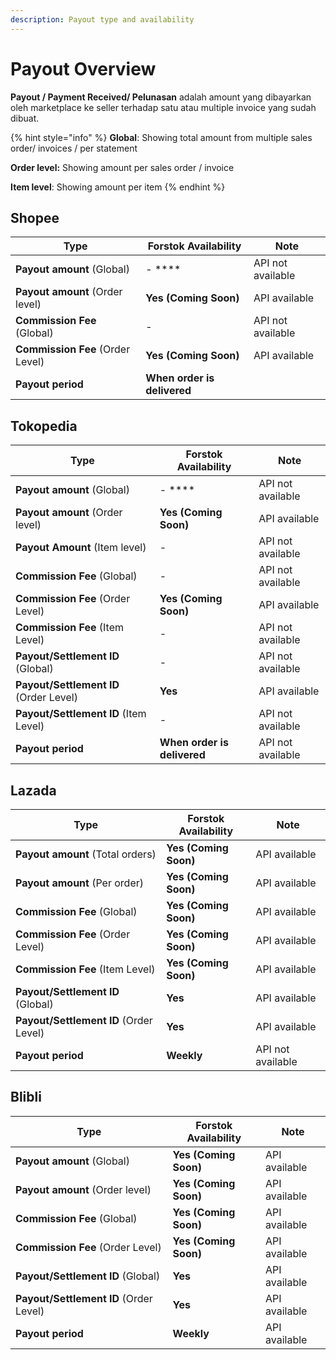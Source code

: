 ```yaml
---
description: Payout type and availability
---
```


# Payout Overview

**Payout / Payment Received/ Pelunasan** adalah amount yang dibayarkan oleh marketplace ke seller terhadap satu atau multiple invoice yang sudah dibuat.   &#x20;

{% hint style="info" %}
**Global**:  Showing total amount from multiple sales order/ invoices / per statement

**Order level:** Showing amount per sales order / invoice

**Item level**: Showing amount per item&#x20;
{% endhint %}

## Shopee

| Type                             | Forstok Availability        | Note              |
| -------------------------------- | --------------------------- | ----------------- |
| **Payout amount** (Global)       | - ****                      | API not available |
| **Payout amount** (Order level)  | **Yes (Coming Soon)**       | API available     |
| **Commission Fee** (Global)      | -                           | API not available |
| **Commission Fee** (Order Level) | **Yes (Coming Soon)**       | API available     |
| **Payout period**                | **When order is delivered** |                   |

## Tokopedia

| Type                                   | Forstok Availability        | Note              |
| -------------------------------------- | --------------------------- | ----------------- |
| **Payout amount** (Global)             | - ****                      | API not available |
| **Payout amount** (Order level)        | **Yes (Coming Soon)**       | API available     |
| **Payout Amount** (Item level)         | -                           | API not available |
| **Commission Fee** (Global)            | -                           | API not available |
| **Commission Fee** (Order Level)       | **Yes (Coming Soon)**       | API available     |
| **Commission Fee** (Item Level)        | -                           | API not available |
| **Payout/Settlement ID** (Global)      | -                           | API not available |
| **Payout/Settlement ID** (Order Level) | **Yes**                     | API available     |
| **Payout/Settlement ID** (Item Level)  | -                           | API not available |
| **Payout period**                      | **When order is delivered** | API not available |

## Lazada

| Type                                   | Forstok Availability   | Note              |
| -------------------------------------- | ---------------------- | ----------------- |
| **Payout amount** (Total orders)       | **Yes (Coming Soon)**  | API available     |
| **Payout amount** (Per order)          | **Yes (Coming Soon)**  | API available     |
| **Commission Fee** (Global)            | **Yes (Coming Soon)**  | API available     |
| **Commission Fee** (Order Level)       | **Yes (Coming Soon)**  | API available     |
| **Commission Fee** (Item Level)        | **Yes (Coming Soon)**  | API available     |
| **Payout/Settlement ID** (Global)      | **Yes**                | API available     |
| **Payout/Settlement ID** (Order Level) | **Yes**                | API available     |
| **Payout period**                      | **Weekly**             | API not available |

## Blibli

| Type                                   | Forstok Availability    | Note          |
| -------------------------------------- | ----------------------- | ------------- |
| **Payout amount** (Global)             | **Yes (Coming Soon)**   | API available |
| **Payout amount** (Order level)        | **Yes (Coming Soon)**   | API available |
| **Commission Fee** (Global)            | **Yes (Coming Soon)**   | API available |
| **Commission Fee** (Order Level)       | **Yes (Coming Soon)**   | API available |
| **Payout/Settlement ID** (Global)      | **Yes**                 | API available |
| **Payout/Settlement ID** (Order Level) | **Yes**                 | API available |
| **Payout period**                      | **Weekly**              | API available |

##
